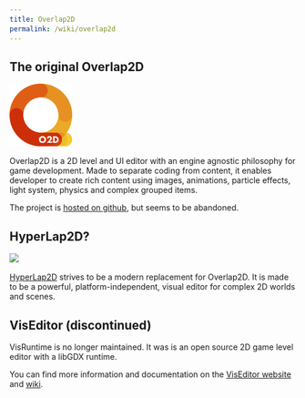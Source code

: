 ```yaml
---
title: Overlap2D
permalink: /wiki/overlap2d
---
```

## The original Overlap2D
<img src="https://raw.githubusercontent.com/UnderwaterApps/overlap2d/master/overlap2d/assets/style/bglogo.png" width="110">

Overlap2D is a 2D level and UI editor with an engine agnostic philosophy for game development. Made to separate coding from content, it enables developer to create rich content using images, animations, particle effects, light system, physics and complex grouped items.

The project is [hosted on github](https://github.com/UnderwaterApps/overlap2d), but seems to be abandoned.

## HyperLap2D?
<img src="https://raw.githubusercontent.com/rednblackgames/HyperLap2D/master/icons/HyperLap2D.png">

[HyperLap2D](https://github.com/rednblackgames/HyperLap2D) strives to be a modern replacement for Overlap2D. It is made to be a powerful, platform-independent, visual editor for complex 2D worlds and scenes.

## VisEditor (discontinued)
VisRuntime is no longer maintained. It was is an open source 2D game level editor with a libGDX runtime.

You can find more information and documentation on the [VisEditor website](http://vis.kotcrab.com/) and [wiki](https://github.com/kotcrab/VisEditor/wiki/LibGDX-Runtime-Introduction).
